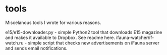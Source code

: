 # tools
Miscelanous tools I wrote for various reasons.

e15/e15-downloader.py - simple Python2 tool that downloads E15 magazine and makes it available to Dropbox. See readme here.
ifauna-watcher/if-watch.ru - simple script that checks new advertisements on iFauna server and sends email notifications.
